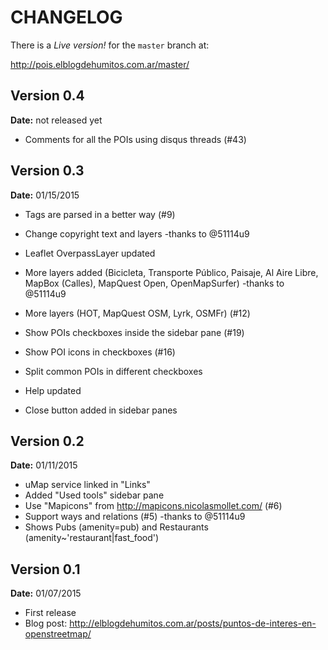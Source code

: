 # CHANGELOG

There is a *Live version!* for the `master` branch at:

http://pois.elblogdehumitos.com.ar/master/

## Version 0.4

**Date:** not released yet

 - Comments for all the POIs using disqus threads (#43)

## Version 0.3

**Date:** 01/15/2015

 - Tags are parsed in a better way (#9)
 - Change copyright text and layers -thanks to @51114u9
 - Leaflet OverpassLayer updated

 - More layers added (Bicicleta, Transporte Público, Paisaje, Al Aire
   Libre, MapBox (Calles), MapQuest Open, OpenMapSurfer) -thanks to
   @51114u9

 - More layers (HOT, MapQuest OSM, Lyrk, OSMFr) (#12)
 - Show POIs checkboxes inside the sidebar pane (#19)
 - Show POI icons in checkboxes (#16)
 - Split common POIs in different checkboxes
 - Help updated
 - Close button added in sidebar panes

## Version 0.2

**Date:** 01/11/2015

 - uMap service linked in "Links"
 - Added "Used tools" sidebar pane
 - Use "Mapicons" from http://mapicons.nicolasmollet.com/ (#6)
 - Support ways and relations (#5) -thanks to @51114u9
 - Shows Pubs (amenity=pub) and Restaurants
   (amenity~'restaurant|fast_food')

## Version 0.1

**Date:** 01/07/2015

 - First release
 - Blog post: http://elblogdehumitos.com.ar/posts/puntos-de-interes-en-openstreetmap/
